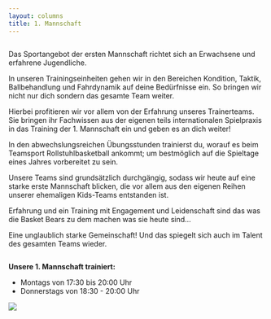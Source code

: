 ```yaml
---
layout: columns
title: 1. Mannschaft
---
```


<div class="column is-6" markdown="1">

Das Sportangebot der ersten Mannschaft richtet sich an Erwachsene und erfahrene Jugendliche.

In unseren Trainingseinheiten gehen wir in den Bereichen Kondition, Taktik, Ballbehandlung und Fahrdynamik auf deine Bedürfnisse ein. So bringen wir nicht nur dich sondern das gesamte Team weiter.

Hierbei profitieren wir vor allem von der Erfahrung unseres Trainerteams. Sie bringen ihr Fachwissen aus der eigenen teils internationalen Spielpraxis in das Training der 1. Mannschaft ein und geben es an dich weiter!

In den abwechslungsreichen Übungsstunden trainierst du, worauf es beim Teamsport Rollstuhlbasketball ankommt; um bestmöglich auf die Spieltage eines Jahres vorbereitet zu sein.

Unsere Teams sind grundsätzlich durchgängig, sodass wir heute auf eine starke erste Mannschaft blicken, die vor allem aus den eigenen Reihen unserer ehemaligen Kids-Teams entstanden ist.

Erfahrung und ein Training mit Engagement und Leidenschaft sind das was die Basket Bears zu dem machen was sie heute sind…

Eine unglaublich starke Gemeinschaft! Und das spiegelt sich auch im Talent des gesamten Teams wieder.

</div>
<div class="column is-1"></div>
<div class="column is-5" markdown="1">

**Unsere 1. Mannschaft trainiert:**
- Montags von 17:30 bis 20:00 Uhr 
- Donnerstags von 18:30 - 20:00 Uhr

![](/img/erste-mannschaft.jpg)

</div>
